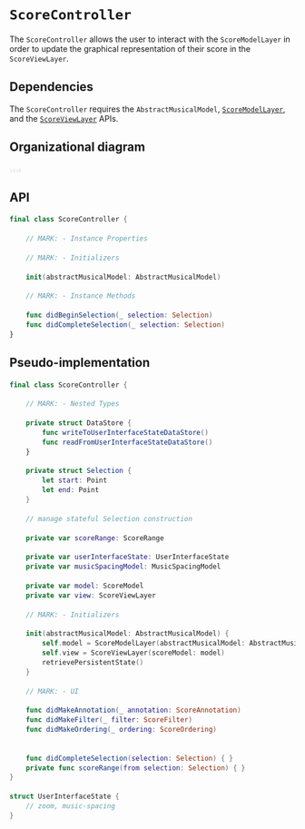 # `ScoreController`

The `ScoreController` allows the user to interact with the `ScoreModelLayer` in order to update the graphical representation of their score in the `ScoreViewLayer`.

## Dependencies

The `ScoreController` requires the `AbstractMusicalModel`, [`ScoreModelLayer`](ScoreModelLayer.md), and the [`ScoreViewLayer`](ScoreViewLayer.md) APIs.

## Organizational diagram

<img src="img/ScoreController.png" alt="ScoreController" style="width: 20px;"/>

## API

```Swift
final class ScoreController {

	// MARK: - Instance Properties

	// MARK: - Initializers

	init(abstractMusicalModel: AbstractMusicalModel)

	// MARK: - Instance Methods

	func didBeginSelection(_ selection: Selection)
	func didCompleteSelection(_ selection: Selection)
}
```

## Pseudo-implementation

```Swift
final class ScoreController {
	
	// MARK: - Nested Types

	private struct DataStore {
		func writeToUserInterfaceStateDataStore()
		func readFromUserInterfaceStateDataStore()
	}

	private struct Selection {
		let start: Point
		let end: Point
	}

	// manage stateful Selection construction

	private var scoreRange: ScoreRange

	private var userInterfaceState: UserInterfaceState
	private var musicSpacingModel: MusicSpacingModel

	private var model: ScoreModel
	private var view: ScoreViewLayer

	// MARK: - Initializers

	init(abstractMusicalModel: AbstractMusicalModel) { 
		self.model = ScoreModelLayer(abstractMusicalModel: AbstractMusicalModel)
		self.view = ScoreViewLayer(scoreModel: model)
		retrievePersistentState()
	}

	// MARK: - UI

	func didMakeAnnotation(_ annotation: ScoreAnnotation)
	func didMakeFilter(_ filter: ScoreFilter)
	func didMakeOrdering(_ ordering: ScoreOrdering)


	func didCompleteSelection(selection: Selection) { }
	private func scoreRange(from selection: Selection) { }
} 

struct UserInterfaceState {
	// zoom, music-spacing
}
```

